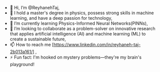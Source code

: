 - 👋 Hi, I’m @ReyhanehTaj,
- 👀 I hold a master's degree in physics, possess strong skills in machine learning, and have a deep passion for technology,
- 🌱 I’m currently learning Physics-Informed Neural Networks(PINNs),
- 💞️ I’m looking to collaborate as a problem-solver on innovative research that applies artificial intelligence (AI) and machine learning (ML) to create a sustainable future,
- 📫 How to reach me [https://www.linkedin.com/in/reyhaneh-taj-2b013a161/] ,
- ⚡ Fun fact: I'm hooked on mystery problems—they're my brain's playground!

<!---
ReyhanehTaj/ReyhanehTaj is a ✨ special ✨ repository because its `README.md` (this file) appears on your GitHub profile.
You can click the Preview link to take a look at your changes.
--->
